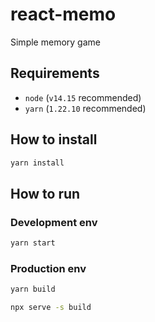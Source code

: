 # react-memo

Simple memory game

## Requirements

- `node` (`v14.15` recommended)
- `yarn` (`1.22.10` recommended)

## How to install

```sh
yarn install
```

## How to run

### Development env

```sh
yarn start
```

### Production env

```sh
yarn build

npx serve -s build
```

